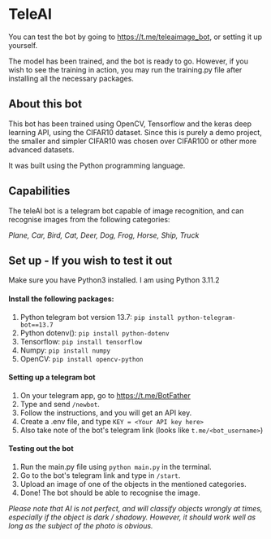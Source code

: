# TeleAI
You can test the bot by going to https://t.me/teleaimage_bot, or setting it up yourself. 

The model has been trained, and the bot is ready to go. However, if you wish to see the training in action, you may run the training.py file after installing all the necessary packages.

## About this bot
This bot has been trained using OpenCV, Tensorflow and the keras deep learning API, using the CIFAR10 dataset. Since this is purely a demo project, the smaller and simpler CIFAR10 was chosen over CIFAR100 or other more advanced datasets.

It was built using the Python programming language.

## Capabilities
The teleAI bot is a telegram bot capable of image recognition, and can recognise images from the following categories:

*Plane, 
Car,
Bird,
Cat,
Deer,
Dog,
Frog,
Horse,
Ship,
Truck*

## Set up - If you wish to test it out
Make sure you have Python3 installed. I am using Python 3.11.2

#### Install the following packages:
1. Python telegram bot version 13.7: `pip install python-telegram-bot==13.7`
2. Python dotenv(): `pip install python-dotenv`
3. Tensorflow: `pip install tensorflow`
4. Numpy: `pip install numpy`
5. OpenCV: `pip install opencv-python`

#### Setting up a telegram bot
1. On your telegram app, go to https://t.me/BotFather
2. Type and send `/newbot`.
3. Follow the instructions, and you will get an API key.
4. Create a .env file, and type `KEY = <Your API key here>`
5. Also take note of the bot's telegram link (looks like `t.me/<bot_username>`)

#### Testing out the bot
1. Run the main.py file using `python main.py` in the terminal.
2. Go to the bot's telegram link and type in `/start`.
3. Upload an image of one of the objects in the mentioned categories.
4. Done! The bot should be able to recognise the image.


*Please note that AI is not perfect, and will classify objects wrongly at times, especially if the object is dark / shadowy. However, it should work well as long as the subject of the photo is obvious.*
